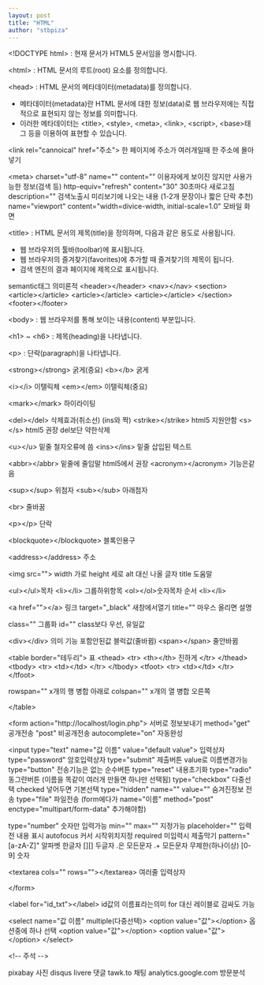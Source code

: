 ```yaml
---
layout: post
title: "HTML"
author: "stbpiza"
---
```

&#60;!DOCTYPE html&#62; : 현재 문서가 HTML5 문서임을 명시합니다.

&#60;html&#62; : HTML 문서의 루트(root) 요소를 정의합니다.

&#60;head&#62; : HTML 문서의 메타데이터(metadata)를 정의합니다.

- 메타데이터(metadata)란 HTML 문서에 대한 정보(data)로 웹 브라우저에는 직접적으로 표현되지 않는 정보를 의미합니다.
- 이러한 메타데이터는 &#60;title&#62;, &#60;style&#62;, &#60;meta&#62;, &#60;link&#62;, &#60;script&#62;, &#60;base&#62;태그 등을 이용하여 표현할 수 있습니다.

&#60;link rel="cannoical" href="주소"&#62; 한 페이지에 주소가 여러개일때 한 주소에 몰아넣기

&#60;meta&#62;
 charset="utf-8"
 name="" content="" 이용자에게 보이진 않지만 사용가능한 정보(검색 등)
 http-equiv="refresh" content="30" 30초마다 새로고침
 description="" 검색노출시 미리보기에 나오는 내용 (1-2개 문장이나 짧은 단락 추천)
 name="viewport" content="width=divice-width, initial-scale=1.0" 모바일 화면

&#60;title&#62; : HTML 문서의 제목(title)을 정의하며, 다음과 같은 용도로 사용됩니다.

- 웹 브라우저의 툴바(toolbar)에 표시됩니다.
- 웹 브라우저의 즐겨찾기(favorites)에 추가할 때 즐겨찾기의 제목이 됩니다.
- 검색 엔진의 결과 페이지에 제목으로 표시됩니다.

semantic태그 의미론적
&#60;header&#62;&#60;/header&#62; 
&#60;nav&#62;&#60;/nav&#62;
&#60;section&#62;
  &#60;article&#62;&#60;/article&#62;
  &#60;article&#62;&#60;/article&#62;
  &#60;article&#62;&#60;/article&#62;
&#60;/section&#62;
&#60;footer&#62;&#60;/footer&#62; 


&#60;body&#62; : 웹 브라우저를 통해 보이는 내용(content) 부분입니다.

&#60;h1&#62; ~ &#60;h6&#62; : 제목(heading)을 나타냅니다.

&#60;p&#62; : 단락(paragraph)을 나타냅니다.

&#60;strong&#62;&#60;/strong&#62; 굵게(중요)
&#60;b&#62;&#60;/b&#62; 굵게

&#60;i&#62;&#60;/i&#62; 이탤릭체
&#60;em&#62;&#60;/em&#62; 이탤릭체(중요)

&#60;mark&#62;&#60;/mark&#62; 하이라이팅

&#60;del&#62;&#60;/del&#62; 삭제효과(취소선) (ins와 짝)
&#60;strike&#62;&#60;/strike&#62; html5 지원안함
&#60;s&#62;&#60;/s&#62; html5 권장 del보단 약한삭제

&#60;u&#62;&#60;/u&#62; 밑줄 철자오류에 씀
&#60;ins&#62;&#60;/ins&#62; 밑줄 삽입된 텍스트

&#60;abbr&#62;&#60;/abbr&#62; 밑줄에 줄임말 html5에서 권장
&#60;acronym&#62;&#60;/acronym&#62; 기능은같음

&#60;sup&#62;&#60;/sup&#62; 위첨자
&#60;sub&#62;&#60;/sub&#62; 아래첨자

&#60;br&#62; 줄바꿈

&#60;p&#62;&#60;/p&#62; 단락

&#60;blockquote&#62;&#60;/blockquote&#62; 블록인용구

&#60;address&#62;&#60;/address&#62; 주소

&#60;img src=""&#62;
width 가로
height 세로
alt 대신 나올 글자
title 도움말

&#60;ul&#62;&#60;/ul&#62;목차
  &#60;li&#62;&#60;/li&#62; 그룹하위항목
&#60;ol&#62;&#60;/ol&#62;숫자목차 순서
  &#60;li&#62;&#60;/li&#62;

&#60;a href=""&#62;&#60;/a&#62; 링크
target="_black" 새창에서열기
title="" 마우스 올리면 설명

class="" 그룹화
id="" class보다 우선, 유일값

&#60;div&#62;&#60;/div&#62;       의미 기능 포함안된값 블럭값(줄바뀜)
&#60;span&#62;&#60;/span&#62;   줄안바뀜

&#60;table border="테두리"&#62;   표
  &#60;thead&#62;
    &#60;tr&#62;
      &#60;th&#62;&#60;/th&#62; 진하게
    &#60;/tr&#62;
  &#60;/thead&#62;
  &#60;tbody&#62;
    &#60;tr&#62;
      &#60;td&#62;&#60;/td&#62;
    &#60;/tr&#62;
  &#60;/tbody&#62;
  &#60;tfoot&#62;
    &#60;tr&#62;
      &#60;td&#62;&#60;/td&#62;
    &#60;/tr&#62;
  &#60;/tfoot&#62;

rowspan="" x개의 행 병합 아래로
colspan="" x개의 열 병합 오른쪽

&#60;/table&#62;

&#60;form action="http://localhost/login.php"&#62; 서버로 정보보내기
  method="get" 공개전송 "post" 비공개전송
  autocomplete="on" 자동완성

  &#60;input type="text" name="값 이름" value="default value"&#62; 입력상자
  type="password" 암호입력상자
  type="submit" 제출버튼 value로 이름변경가능
  type="button" 전송기능은 없는 순수버튼
  type="reset" 내용초기화
  type="radio" 동그란버튼 (이름을 똑같이 여러개 만들면 하나만 선택됨)
  type="checkbox" 다중선택
  checked 넣어두면 기본선택
  type="hidden" name="" value="" 숨겨진정보 전송
  type="file" 파일전송 (form에다가 name="이름" method="post" enctype="multipart/form-data" 추가해야함)

  type="number" 숫자만 입력가능 min="" max="" 지정가능
  placeholder="" 입력전 내용 표시
  autofocus 커서 시작위치지정
  required 미입력시 제출막기
  pattern="[a-zA-Z]" 알파벳 한글자 [][] 두글자 .은 모든문자 .+ 모든문자 무제한(하나이상) [0-9] 숫자

  &#60;textarea cols="" rows=""&#62;&#60;/textarea&#62; 여러줄 입력상자

&#60;/form&#62;



&#60;label for="id_txt"&#62;&#60;/label&#62; id값의 이름표라는의미
for 대신 레이블로 감싸도 가능



&#60;select name="값 이름" multiple(다중선택)&#62;
  &#60;option value="값"&#62;&#60;/option&#62; 옵션중에 하나 선택
  &#60;option value="값"&#62;&#60;/option&#62;
  &#60;option value="값"&#62;&#60;/option&#62;
&#60;/select&#62;





&#60;!--  주석
--&#62;

pixabay 사진
disqus livere 댓글
tawk.to 채팅
analytics.google.com 방문분석
